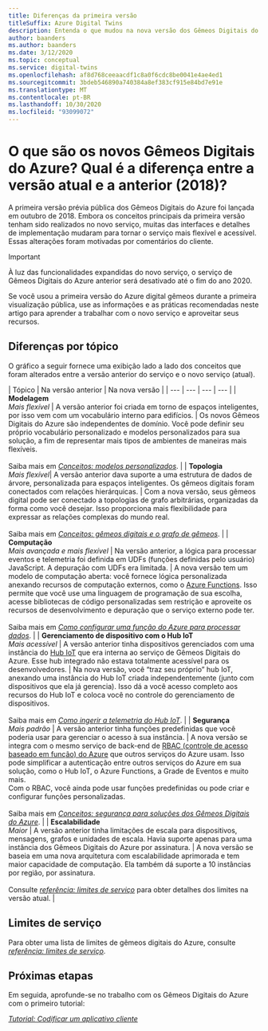 ```yaml
---
title: Diferenças da primeira versão
titleSuffix: Azure Digital Twins
description: Entenda o que mudou na nova versão dos Gêmeos Digitais do Azure
author: baanders
ms.author: baanders
ms.date: 3/12/2020
ms.topic: conceptual
ms.service: digital-twins
ms.openlocfilehash: af8d768ceeaacdf1c8a0f6cdc8be0041e4ae4ed1
ms.sourcegitcommit: 3bdeb546890a740384a8ef383cf915e84bd7e91e
ms.translationtype: MT
ms.contentlocale: pt-BR
ms.lasthandoff: 10/30/2020
ms.locfileid: "93099072"
---
```

# <a name="what-is-the-new-azure-digital-twins-how-is-it-different-from-the-previous-version-2018"></a>O que são os novos Gêmeos Digitais do Azure? Qual é a diferença entre a versão atual e a anterior (2018)?

A primeira versão prévia pública dos Gêmeos Digitais do Azure foi lançada em outubro de 2018. Embora os conceitos principais da primeira versão tenham sido realizados no novo serviço, muitas das interfaces e detalhes de implementação mudaram para tornar o serviço mais flexível e acessível. Essas alterações foram motivadas por comentários do cliente.

> [!IMPORTANT]
> À luz das funcionalidades expandidas do novo serviço, o serviço de Gêmeos Digitais do Azure anterior será desativado até o fim do ano 2020.

Se você usou a primeira versão do Azure digital gêmeos durante a primeira visualização pública, use as informações e as práticas recomendadas neste artigo para aprender a trabalhar com o novo serviço e aproveitar seus recursos.

## <a name="differences-by-topic"></a>Diferenças por tópico

O gráfico a seguir fornece uma exibição lado a lado dos conceitos que foram alterados entre a versão anterior do serviço e o novo serviço (atual).

| Tópico | Na versão anterior | Na nova versão |
| --- | --- | --- | --- |
| **Modelagem**<br>*Mais flexível* | A versão anterior foi criada em torno de espaços inteligentes, por isso vem com um vocabulário interno para edifícios. | Os novos Gêmeos Digitais do Azure são independentes de domínio. Você pode definir seu próprio vocabulário personalizado e modelos personalizados para sua solução, a fim de representar mais tipos de ambientes de maneiras mais flexíveis.<br><br>Saiba mais em [*Conceitos: modelos personalizados*](concepts-models.md). |
| **Topologia**<br>*Mais flexível*| A versão anterior dava suporte a uma estrutura de dados de árvore, personalizada para espaços inteligentes. Os gêmeos digitais foram conectados com relações hierárquicas. | Com a nova versão, seus gêmeos digital pode ser conectado a topologias de grafo arbitrárias, organizadas da forma como você desejar. Isso proporciona mais flexibilidade para expressar as relações complexas do mundo real.<br><br>Saiba mais em [*Conceitos: gêmeos digitais e o grafo de gêmeos*](concepts-twins-graph.md). |
| **Computação**<br>*Mais avançada e mais flexível* | Na versão anterior, a lógica para processar eventos e telemetria foi definida em UDFs (funções definidas pelo usuário) JavaScript. A depuração com UDFs era limitada. | A nova versão tem um modelo de computação aberta: você fornece lógica personalizada anexando recursos de computação externos, como o [Azure Functions](../azure-functions/functions-overview.md). Isso permite que você use uma linguagem de programação de sua escolha, acesse bibliotecas de código personalizadas sem restrição e aproveite os recursos de desenvolvimento e depuração que o serviço externo pode ter.<br><br>Saiba mais em [*Como configurar uma função do Azure para processar dados*](how-to-create-azure-function.md). |
| **Gerenciamento de dispositivo com o Hub IoT**<br>*Mais acessível* | A versão anterior tinha dispositivos gerenciados com uma instância do [Hub IoT](../iot-hub/about-iot-hub.md) que era interna ao serviço de Gêmeos Digitais do Azure. Esse hub integrado não estava totalmente acessível para os desenvolvedores. | Na nova versão, você “traz seu próprio” hub IoT, anexando uma instância do Hub IoT criada independentemente (junto com dispositivos que ela já gerencia). Isso dá a você acesso completo aos recursos do Hub IoT e coloca você no controle do gerenciamento de dispositivos.<br><br>Saiba mais em [*Como ingerir a telemetria do Hub IoT*](how-to-ingest-iot-hub-data.md). |
| **Segurança**<br>*Mais padrão* | A versão anterior tinha funções predefinidas que você poderia usar para gerenciar o acesso à sua instância. | A nova versão se integra com o mesmo serviço de back-end de [RBAC (controle de acesso baseado em função) do Azure](../role-based-access-control/overview.md) que outros serviços do Azure usam. Isso pode simplificar a autenticação entre outros serviços do Azure em sua solução, como o Hub IoT, o Azure Functions, a Grade de Eventos e muito mais.<br>Com o RBAC, você ainda pode usar funções predefinidas ou pode criar e configurar funções personalizadas.<br><br>Saiba mais em [*Conceitos: segurança para soluções dos Gêmeos Digitais do Azure*](concepts-security.md). |
| **Escalabilidade**<br>*Maior* | A versão anterior tinha limitações de escala para dispositivos, mensagens, grafos e unidades de escala. Havia suporte apenas para uma instância dos Gêmeos Digitais do Azure por assinatura.  | A nova versão se baseia em uma nova arquitetura com escalabilidade aprimorada e tem maior capacidade de computação. Ela também dá suporte a 10 instâncias por região, por assinatura.<br><br>Consulte [*referência: limites de serviço*](reference-service-limits.md) para obter detalhes dos limites na versão atual. |

## <a name="service-limits"></a>Limites de serviço

Para obter uma lista de limites de gêmeos digitais do Azure, consulte [*referência: limites de serviço*](reference-service-limits.md).

## <a name="next-steps"></a>Próximas etapas

Em seguida, aprofunde-se no trabalho com os Gêmeos Digitais do Azure com o primeiro tutorial:

[*Tutorial: Codificar um aplicativo cliente*](tutorial-code.md)